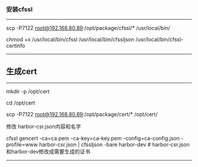 ### 安装cfssl



---

scp -P7122 root@192.168.80.89:/opt/package/cfssl/* /usr/local/bin/

chmod +x /usr/local/bin/cfssl /usr/local/bin/cfssljson /usr/local/bin/cfssl-certinfo

---



## 生成cert



---



mkdir -p /opt/cert

cd /opt/cert

scp -P7122 root@192.168.80.89:/opt/package/cert/* /opt/cert/

修改 harbor-csr.json内容和名字

cfssl gencert -ca=ca.pem -ca-key=ca-key.pem -config=ca-config.json -profile=www harbor-csr.json | cfssljson -bare harbor-dev     # harbor-csr.json和harbor-dev修改成需要生成的证书

---

